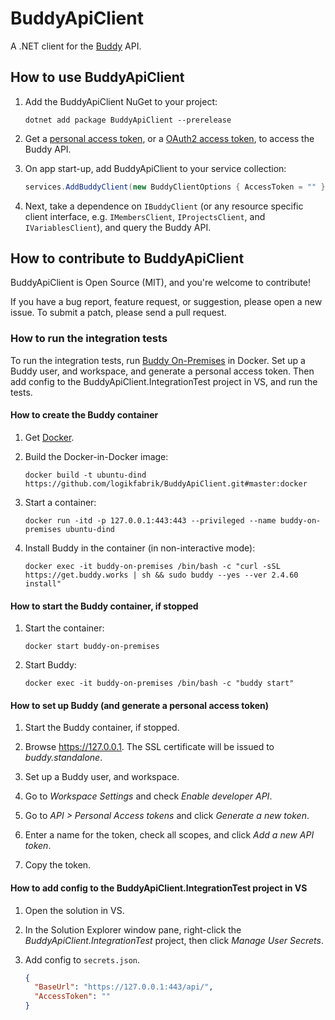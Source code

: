 # BuddyApiClient

A .NET client for the [Buddy](https://buddy.works) API.

## How to use BuddyApiClient

1. Add the BuddyApiClient NuGet to your project:

    ```
    dotnet add package BuddyApiClient --prerelease
    ```

2. Get a [personal access token](https://buddy.works/docs/api/getting-started/oauth2/personal-access-token), or a [OAuth2 access token](https://buddy.works/docs/api/getting-started/oauth2/introduction), to access the Buddy API.

3. On app start-up, add BuddyApiClient to your service collection:

    ```csharp
    services.AddBuddyClient(new BuddyClientOptions { AccessToken = "" });
    ```

4. Next, take a dependence on `IBuddyClient` (or any resource specific client interface, e.g. `IMembersClient`, `IProjectsClient`, and `IVariablesClient`), and query the Buddy API.

## How to contribute to BuddyApiClient

BuddyApiClient is Open Source (MIT), and you're welcome to contribute!

If you have a bug report, feature request, or suggestion, please open a new issue. To submit a patch, please send a pull request.

### How to run the integration tests

To run the integration tests, run [Buddy On-Premises](https://buddy.works/docs/on-premises) in Docker. Set up a Buddy user, and workspace, and generate a personal access token. Then add config to the BuddyApiClient.IntegrationTest project in VS, and run the tests.

#### How to create the Buddy container

1. Get [Docker](https://docs.docker.com/get-docker).

2. Build the Docker-in-Docker image:

    ```
    docker build -t ubuntu-dind https://github.com/logikfabrik/BuddyApiClient.git#master:docker
    ```

3. Start a container:

    ```
    docker run -itd -p 127.0.0.1:443:443 --privileged --name buddy-on-premises ubuntu-dind
    ```

4. Install Buddy in the container (in non-interactive mode):

    ```
    docker exec -it buddy-on-premises /bin/bash -c "curl -sSL https://get.buddy.works | sh && sudo buddy --yes --ver 2.4.60 install"
    ```

#### How to start the Buddy container, if stopped

1. Start the container:

    ```
    docker start buddy-on-premises
    ```

2. Start Buddy:

    ```
    docker exec -it buddy-on-premises /bin/bash -c "buddy start"
    ```

#### How to set up Buddy (and generate a personal access token)

1. Start the Buddy container, if stopped.

2. Browse https://127.0.0.1. The SSL certificate will be issued to *buddy.standalone*.

3. Set up a Buddy user, and workspace.

4. Go to *Workspace Settings* and check *Enable developer API*.

5. Go to *API > Personal Access tokens* and click *Generate a new token*.

6. Enter a name for the token, check all scopes, and click *Add a new API token*.

7. Copy the token.

#### How to add config to the BuddyApiClient.IntegrationTest project in VS

1. Open the solution in VS.

2. In the Solution Explorer window pane, right-click the *BuddyApiClient.IntegrationTest* project, then click *Manage User Secrets*.

3. Add config to `secrets.json`.

    ```json
    {
      "BaseUrl": "https://127.0.0.1:443/api/",
      "AccessToken": ""
    }
    ```